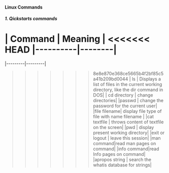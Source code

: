 #### Linux Commands

##### 1. Qickstarts commands


| Command | Meaning |
<<<<<<< HEAD
|----------|--------|
=======
|---------|---------|
>>>>>>> 8e8e870e368ce5665b4f2bf85c5a41b209bd0044
| ls            | Displays a list of files in the current working directory, like the dir command in DOS|
| cd directory | change directories|
|passwd | change the password for the current user|
|file filename| display file type of file with name filename |
|cat textfile | throws content of textfile on the screen|
|pwd | display present working directory|
|exit or logout | leave this session|
|man command|read man pages on command|
|info command|read Info pages on command|
|apropos string | search the whatis database for strings|



